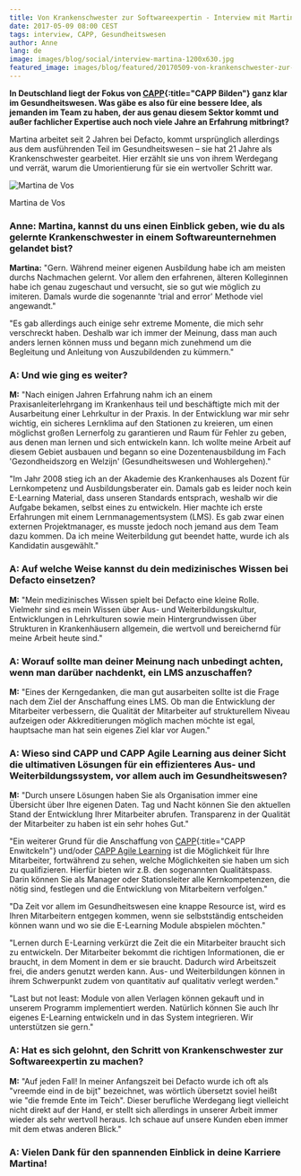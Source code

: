 ```yaml
---
title: Von Krankenschwester zur Softwareexpertin - Interview mit Martina de Vos
date: 2017-05-09 08:00 CEST
tags: interview, CAPP, Gesundheitswesen
author: Anne
lang: de
image: images/blog/social/interview-martina-1200x630.jpg
featured_image: images/blog/featured/20170509-von-krankenschwester-zur-softwareexpertin.jpg
---
```


__In Deutschland liegt der Fokus von [CAPP](/capp-bilden/){:title="CAPP Bilden"} ganz klar im Gesundheitswesen. Was gäbe es also für eine bessere Idee, als jemanden im Team zu haben, der aus genau diesem Sektor kommt und außer fachlicher Expertise auch noch viele Jahre an Erfahrung mitbringt?__

Martina arbeitet seit 2 Jahren bei Defacto, kommt ursprünglich allerdings aus dem ausführenden Teil im Gesundheitswesen – sie hat 21 Jahre als Krankenschwester gearbeitet. Hier erzählt sie uns von ihrem Werdegang und verrät, warum die Umorientierung für sie ein wertvoller Schritt war.

![Martina de Vos](/images/blog/featured/20170509-von-krankenschwester-zur-softwareexpertin.jpg)
 <p class="caption">Martina de Vos</p>

### __Anne:__ Martina, kannst du uns einen Einblick geben, wie du als gelernte Krankenschwester in einem Softwareunternehmen gelandet bist?

__Martina:__ "Gern. Während meiner eigenen Ausbildung habe ich am meisten durchs Nachmachen gelernt. Vor allem den erfahrenen, älteren Kolleginnen habe ich genau zugeschaut und versucht, sie so gut wie möglich zu imiteren. Damals wurde die sogenannte 'trial and error' Methode viel angewandt."

"Es gab allerdings auch einige sehr extreme Momente, die mich sehr verschreckt haben. Deshalb war ich immer der Meinung, dass man auch anders lernen können muss und begann mich zunehmend um die Begleitung und Anleitung von Auszubildenden zu kümmern."

### __A:__ Und wie ging es weiter?

__M:__ "Nach einigen Jahren Erfahrung nahm ich an einem Praxisanleiterlehrgang im Krankenhaus teil und beschäftigte mich mit der Ausarbeitung einer Lehrkultur in der Praxis. In der Entwicklung war mir sehr wichtig, ein sicheres Lernklima auf den Stationen zu kreieren, um einen möglichst großen Lernerfolg zu garantieren und Raum für Fehler zu geben, aus denen man lernen und sich entwickeln kann. Ich wollte meine Arbeit auf diesem Gebiet ausbauen und begann so eine Dozentenausbildung im Fach 'Gezondheidszorg en Welzijn' (Gesundheitswesen und Wohlergehen)."

"Im Jahr 2008 stieg ich an der Akademie des Krankenhauses als Dozent für Lernkompetenz und Ausbildungsberater ein. Damals gab es leider noch kein E-Learning Material, dass unseren Standards entsprach, weshalb wir die Aufgabe bekamen, selbst eines zu entwickeln. Hier machte ich erste Erfahrungen mit einem Lernmanagementsystem (LMS). Es gab zwar einen externen Projektmanager, es musste jedoch noch jemand aus dem Team dazu kommen. Da ich meine Weiterbildung gut beendet hatte, wurde ich als Kandidatin ausgewählt."

### __A:__ Auf welche Weise kannst du dein medizinisches Wissen bei Defacto einsetzen?

__M:__ "Mein medizinisches Wissen spielt bei Defacto eine kleine Rolle. Vielmehr sind es mein Wissen über Aus- und Weiterbildungskultur, Entwicklungen in Lehrkulturen sowie mein Hintergrundwissen über Strukturen in Krankenhäusern allgemein, die wertvoll und bereichernd für meine Arbeit heute sind."

### __A:__ Worauf sollte man deiner Meinung nach unbedingt achten, wenn man darüber nachdenkt, ein LMS anzuschaffen?

__M:__ "Eines der Kerngedanken, die man gut ausarbeiten sollte ist die Frage nach dem Ziel der Anschaffung eines LMS. Ob man die Entwicklung der Mitarbeiter verbessern, die Qualität der Mitarbeiter auf strukturellem Niveau aufzeigen oder Akkreditierungen möglich machen möchte ist egal, hauptsache man hat sein eigenes Ziel klar vor Augen."

### __A:__ Wieso sind CAPP und CAPP Agile Learning aus deiner Sicht die ultimativen Lösungen für ein effizienteres Aus- und Weiterbildungssystem, vor allem auch im Gesundheitswesen?

__M:__ "Durch unsere Lösungen haben Sie als Organisation immer eine Übersicht über Ihre eigenen Daten. Tag und Nacht können Sie den aktuellen Stand der Entwicklung Ihrer Mitarbeiter abrufen. Transparenz in der Qualität der Mitarbeiter zu haben ist ein sehr hohes Gut."

"Ein weiterer Grund für die Anschaffung von [CAPP](/capp-entwickeln/){:title="CAPP Enwitckeln"} und/oder [CAPP Agile Learning](/capp-agile-learning/) ist die Möglichkeit für Ihre Mitarbeiter, fortwährend zu sehen, welche Möglichkeiten sie haben um sich zu qualifizieren. Hierfür bieten wir z.B. den sogenannten Qualitätspass. Darin können Sie als Manager oder Stationsleiter alle Kernkompetenzen, die nötig sind, festlegen und die Entwicklung von Mitarbeitern verfolgen."

"Da Zeit vor allem im Gesundheitswesen eine knappe Resource ist, wird es Ihren Mitarbeitern entgegen kommen, wenn sie selbstständig entscheiden können wann und wo sie die E-Learning Module abspielen möchten."

"Lernen durch E-Learning verkürzt die Zeit die ein Mitarbeiter braucht sich zu entwickeln. Der Mitarbeiter bekommt die richtigen Informationen, die er braucht, in dem Moment in dem er sie braucht. Dadurch wird Arbeitszeit frei, die anders genutzt werden kann. Aus- und Weiterbildungen können in ihrem Schwerpunkt zudem von quantitativ auf qualitativ verlegt werden."

"Last but not least: Module von allen Verlagen können gekauft und in unserem Programm implementiert werden. Natürlich können Sie auch Ihr eigenes E-Learning entwickeln und in das System integrieren. Wir unterstützen sie gern."

### __A:__ Hat es sich gelohnt, den Schritt von Krankenschwester zur Softwareexpertin zu machen?

__M:__ "Auf jeden Fall! In meiner Anfangszeit bei Defacto wurde ich oft als "vreemde eind in de bijt" bezeichnet, was wörtlich übersetzt soviel heißt wie "die fremde Ente im Teich". Dieser berufliche Werdegang liegt vielleicht nicht direkt auf der Hand, er stellt sich allerdings in unserer Arbeit immer wieder als sehr wertvoll heraus. Ich schaue auf unsere Kunden eben immer mit dem etwas anderen Blick."

### __A:__ Vielen Dank für den spannenden Einblick in deine Karriere Martina!
